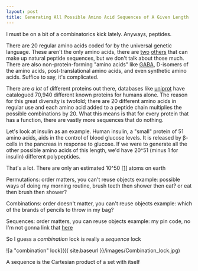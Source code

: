 ```yaml
---
layout: post
title: Generating All Possible Amino Acid Sequences of A Given Length
---
```


I must be on a bit of a combinatorics kick lately.
Anyways, peptides.

There are 20 regular amino acids coded for by the universal genetic language. These aren't the only amino acids, there are [two](https://en.wikipedia.org/wiki/Selenocysteine) [others](https://en.wikipedia.org/wiki/Pyrrolysine) that can make up natural peptide sequences, but we don't talk about those much.
There are also non-protein-forming "amino acids" like [GABA](https://en.wikipedia.org/wiki/Gamma-Aminobutyric_acid), D-isomers of the amino acids, post-translational amino acids, and even synthetic amino acids.
Suffice to say, it's complicated.

There are *a lot* of different proteins out there, databases like [uniprot](http://www.uniprot.org/proteomes/UP000005640) have catalogued 70,940 different known proteins for humans alone.
The reason for this great diversity is twofold; there are 20 different amino acids in regular use and each amino acid added to a peptide chain multiplies the possible combinations by 20.
What this means is that for every protein that has a function, there are vastly more sequences that do nothing.

Let's look at insulin as an example. Human insulin, a "small" protein of 51 amino acids, aids in the control of blood glucose levels.
It is released by β-cells in the pancreas in response to glucose. 
If we were to generate all the other possible amino acids of this length, we'd have 20^51 (minus 1 for insulin) different polypeptides.


That's a lot. There are only an estimated 10^50 [[1]](http://www.fnal.gov/pub/science/inquiring/questions/atoms.html) atoms on earth


Permutations: order matters, you can't reuse objects 
example: possible ways of doing my morning routine, brush teeth then shower then eat? or eat then brush then shower?

Combinations: order doesn't matter, you can't reuse objects
example: which of the brands of pencils to throw in my bag?

Sequences: order matters, you can reuse objects
example: my pin code, no I'm not gonna link that [here](https://www.youtube.com/watch?v=dQw4w9WgXcQ)


So I guess a _combination_ lock is really a _sequence_ lock

![a "combination" lock]({{ site.baseurl }}/images/Combination_lock.jpg)


A sequence is the Cartesian product of a set with itself
